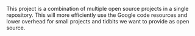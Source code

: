 This project is a combination of multiple open source projects in a single repository. This will more efficiently use the Google code resources and lower overhead for small projects and tidbits we want to provide as open source.